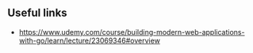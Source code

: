 ## Useful links
- https://www.udemy.com/course/building-modern-web-applications-with-go/learn/lecture/23069346#overview

